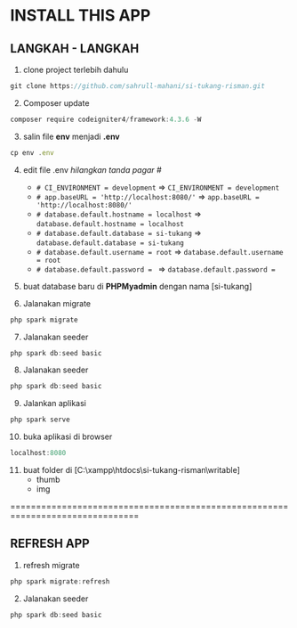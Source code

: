 # INSTALL THIS APP

## LANGKAH - LANGKAH
1. clone project terlebih dahulu
```javascript
git clone https://github.com/sahrull-mahani/si-tukang-risman.git
```

2. Composer update
```javascript
composer require codeigniter4/framework:4.3.6 -W
```

3. salin file **env** menjadi **.env**
```javascript
cp env .env
```

4. edit file .env *hilangkan tanda pagar #*
    - `# CI_ENVIRONMENT = development` => `CI_ENVIRONMENT = development`
    - `# app.baseURL = 'http://localhost:8080/'` => `app.baseURL = 'http://localhost:8080/'`
    - `# database.default.hostname = localhost` => `database.default.hostname = localhost`
    - `# database.default.database = si-tukang` => `database.default.database = si-tukang`
    - `# database.default.username = root` => `database.default.username = root`
    - `# database.default.password = ` => `database.default.password = `

5. buat database baru di **PHPMyadmin** dengan nama [si-tukang]

6. Jalanakan migrate
```javascript
php spark migrate
```

7. Jalanakan seeder
```javascript
php spark db:seed basic
```

8. Jalanakan seeder
```javascript
php spark db:seed basic
```

9. Jalankan aplikasi
```javascript
php spark serve
```

10. buka aplikasi di browser
```javascript
localhost:8080
```

11. buat folder di [C:\xampp\htdocs\si-tukang-risman\writable]
    - thumb
    - img

===============================================================================

## REFRESH APP

1. refresh migrate
```javascript
php spark migrate:refresh
```

2. Jalanakan seeder
```javascript
php spark db:seed basic
```